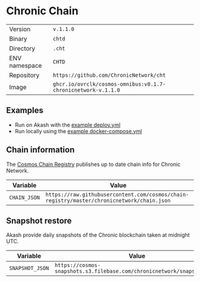 # Chronic Chain

| | |
|---|---|
|Version|`v.1.1.0`|
|Binary|`chtd`|
|Directory|`.cht`|
|ENV namespace|`CHTD`|
|Repository|`https://github.com/ChronicNetwork/cht`|
|Image|`ghcr.io/ovrclk/cosmos-omnibus:v0.1.7-chronicnetwork-v.1.1.0`|

## Examples

- Run on Akash with the [example deploy.yml](./deploy.yml)
- Run locally using the [example docker-compose.yml](./docker-compose.yml)

## Chain information

The [Cosmos Chain Registry](https://github.com/cosmos/chain-registry) publishes up to date chain info for Chronic Network.

|Variable|Value|
|---|---|
|`CHAIN_JSON`|`https://raw.githubusercontent.com/cosmos/chain-registry/master/chronicnetwork/chain.json`|

## Snapshot restore

Akash provide daily snapshots of the Chronic blockchain taken at midnight UTC.

|Variable|Value|
|---|---|
|`SNAPSHOT_JSON`|`https://cosmos-snapshots.s3.filebase.com/chronicnetwork/snapshot.json`|